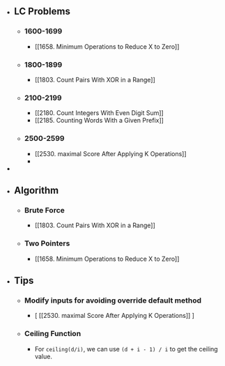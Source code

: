 - ## LC Problems
	- ### 1600-1699
		- [[1658. Minimum Operations to Reduce X to Zero]]
	- ### 1800-1899
		- [[1803. Count Pairs With XOR in a Range]]
	- ### 2100-2199
		- [[2180. Count Integers With Even Digit Sum]]
		- [[2185. Counting Words With a Given Prefix]]
	- ### 2500-2599
		- [[2530. maximal Score After Applying K Operations]]
		-
-
- ## Algorithm
	- ### Brute Force
		- [[1803. Count Pairs With XOR in a Range]]
	- ### Two Pointers
		- [[1658. Minimum Operations to Reduce X to Zero]]
- ## Tips
	- ### Modify inputs for avoiding override default method
		- [ [[2530. maximal Score After Applying K Operations]] ]
	- ### Ceiling Function
		- For `ceiling(d/i)`, we can use `(d + i - 1) / i` to get the ceiling value.